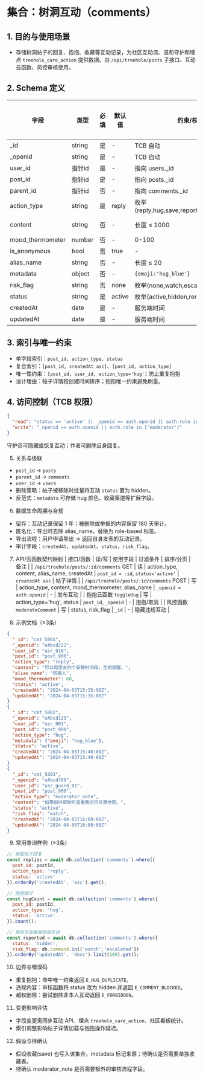 # 集合：树洞互动（comments）

## 1. 目的与使用场景
- 存储树洞帖子的回复、抱抱、收藏等互动记录，为社区互动流、温和守护和埋点 `treehole_care_action` 提供数据。由 `/api/treehole/posts` 子接口、互动云函数、风控审核使用。

## 2. Schema 定义
| 字段 | 类型 | 必填 | 默认值 | 约束/校验 | 说明 | 隐私分级 |
|---|---|---|---|---|---|---|
| _id | string | 是 | - | TCB 自动 | 主键 | P2 |
| _openid | string | 是 | - | TCB 自动 | 互动者 openid | P2 |
| user_id | 指针id | 是 | - | 指向 users._id | 用户 | P2 |
| post_id | 指针id | 是 | - | 指向 posts._id | 所属帖子 | P2 |
| parent_id | 指针id | 否 | - | 指向 comments._id | 楼中楼引用 | P2 |
| action_type | string | 是 | reply | 枚举(reply,hug,save,report,moderator_note) | 互动类型 | P1 |
| content | string | 否 | - | 长度 ≤ 1000 | 文本内容，仅 reply/moderator_note | P3 |
| mood_thermometer | number | 否 | - | 0-100 | 回复时的情绪 | P3 |
| is_anonymous | bool | 否 | true | - | 匿名展示 | P1 |
| alias_name | string | 否 | - | 长度 ≤ 20 | 匿名昵称 | P1 |
| metadata | object | 否 | - | `{emoji:'hug_blue'}` | 附加信息 | P1 |
| risk_flag | string | 否 | none | 枚举(none,watch,escalated) | 风险标记 | P3 |
| status | string | 是 | active | 枚举(active,hidden,removed) | 状态 | P1 |
| createdAt | date | 是 | - | 服务端时间 | 创建时间 | P1 |
| updatedAt | date | 是 | - | 服务端时间 | 更新时间 | P1 |

## 3. 索引与唯一约束
- 单字段索引：`post_id`、`action_type`、`status`
- 复合索引：`[post_id, createdAt asc]`、`[post_id, action_type]`
- 唯一性约束：`[post_id, user_id, action_type='hug']` 防止重复抱抱
- 设计理由：帖子详情按创建时间排序；抱抱唯一约束避免刷量。

## 4. 访问控制（TCB 权限）
```json
{
  "read": "status == 'active' || _openid == auth.openid || auth.role in ['moderator','counselor']",
  "write": "_openid == auth.openid || auth.role in ['moderator']"
}
```

守护员可隐藏或恢复互动；作者可删除自身回复。


5. 关系与级联
- `post_id` → `posts`
- `parent_id` → `comments`
- `user_id` → `users`
- 删除策略：帖子被移除时批量将互动 `status` 置为 hidden。
- 反范式：`metadata` 可存储 hug 颜色、收藏渠道等扩展字段。


6. 数据生命周期与合规
- 留存：互动记录保留 1 年；被删除或举报的内容保留 180 天审计。
- 匿名化：导出时去除 alias_name，替换为 role-based 标签。
- 导出流程：用户申请导出 → 返回自身发表的互动记录。
- 审计字段：`createdAt`、`updatedAt`、`status`、`risk_flag`。


7. API/云函数契约映射
| 接口/函数 | 读/写 | 使用字段 | 过滤条件 | 排序/分页 | 备注 |
| `/api/treehole/posts/:id/comments` GET | 读 | action_type, content, alias_name, createdAt | `post_id = :id`, `status='active'` | `createdAt asc` | 帖子详情 |
| `/api/treehole/posts/:id/comments` POST | 写 | action_type, content, mood_thermometer, alias_name | `_openid = auth.openid` | - | 发布互动 |
| 抱抱云函数 `toggleHug` | 写 | action_type='hug', status | `post_id`, `_openid` | - | 抱抱/取消 |
| 风控函数 `moderateComment` | 写 | status, risk_flag | `_id` | - | 隐藏违规互动 |

8. 示例文档（≥3条）
```json
{
  "_id": "cmt_5001",
  "_openid": "oAbcd222",
  "user_id": "usr_010",
  "post_id": "post_900",
  "action_type": "reply",
  "content": "可以和室友约个安静时间段，互相提醒。",
  "alias_name": "同路人",
  "mood_thermometer": 60,
  "status": "active",
  "createdAt": "2024-04-05T15:35:00Z",
  "updatedAt": "2024-04-05T15:35:00Z"
}
{
  "_id": "cmt_5002",
  "_openid": "oAbcd123",
  "user_id": "usr_001",
  "post_id": "post_900",
  "action_type": "hug",
  "metadata": {"emoji": "hug_blue"},
  "status": "active",
  "createdAt": "2024-04-05T15:40:00Z",
  "updatedAt": "2024-04-05T15:40:00Z"
}
{
  "_id": "cmt_5003",
  "_openid": "oAbcd789",
  "user_id": "usr_guard_01",
  "post_id": "post_900",
  "action_type": "moderator_note",
  "content": "如需即时帮助可查看我的页资源地图。",
  "status": "active",
  "risk_flag": "watch",
  "createdAt": "2024-04-05T16:00:00Z",
  "updatedAt": "2024-04-05T16:00:00Z"
}
```

9. 常用查询样例（≥3条）
```javascript
// 获取帖子回复
const replies = await db.collection('comments').where({
  post_id: postId,
  action_type: 'reply',
  status: 'active'
}).orderBy('createdAt', 'asc').get();

// 抱抱统计
const hugCount = await db.collection('comments').where({
  post_id: postId,
  action_type: 'hug',
  status: 'active'
}).count();

// 审核员查看被举报互动
const reported = await db.collection('comments').where({
  status: 'hidden',
  risk_flag: db.command.in(['watch','escalated'])
}).orderBy('updatedAt', 'desc').limit(100).get();
```

10. 边界与错误码
- 重复抱抱：命中唯一约束返回 `E_HUG_DUPLICATE`。
- 违规内容：审核函数将 status 改为 hidden 并返回 `E_COMMENT_BLOCKED`。
- 越权删除：尝试删除非本人互动返回 `E_FORBIDDEN`。

11. 变更影响评估
- 字段变更需同步互动 API、埋点 `treehole_care_action`、社区看板统计。
- 索引调整影响帖子详情加载与抱抱操作延迟。

12. 假设与待确认
- 假设收藏(save) 也写入该集合，metadata 标记来源；待确认是否需要单独收藏表。
- 待确认 moderator_note 是否需要额外的审核流程字段。

